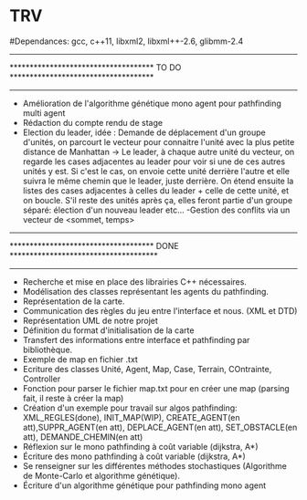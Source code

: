 # TRV
#Dependances: gcc, c++11, libxml2, libxml++-2.6, glibmm-2.4

***********************************************************************************
************************************   TO DO   ************************************
***********************************************************************************

- Amélioration de l'algorithme génétique mono agent pour pathfinding multi agent
- Rédaction du compte rendu de stage
- Election du leader, idée : Demande de déplacement d'un groupe d'unités, on parcourt le vecteur pour connaitre l'unité
 avec la plus petite distance de Manhattan -> Le leader, à chaque autre unité du vecteur, on regarde les cases adjacentes au leader pour voir si une de ces autres unités y est.
 Si c'est le cas, on envoie cette unité derrière l'autre et elle suivra le même chemin que le leader, juste derrière.
 On étend ensuite la listes des cases adjacentes à celles du leader + celle de cette unité, et on boucle.
 S'il reste des unités après ça, elles feront partie d'un groupe séparé: élection d'un nouveau leader etc...
-Gestion des conflits via un vecteur de <sommet, temps>


***********************************************************************************
************************************   DONE   *************************************
***********************************************************************************

- Recherche et mise en place des librairies C++ nécessaires.
- Modélisation des classes représentant les agents du pathfinding.
- Représentation de la carte.
- Communication des règles du jeu entre l'interface et nous. (XML et DTD)
- Représentation UML de notre projet
- Définition du format d'initialisation de la carte
- Transfert des informations entre interface et pathfinding par bibliothèque.
- Exemple de map en fichier .txt
- Ecriture des classes Unité, Agent, Map, Case, Terrain, COntrainte, Controller
- Fonction pour parser le fichier map.txt pour en créer une map (parsing fait, il reste à créer la map)
- Création d'un exemple pour travail sur algos pathfinding: XML_REGLES(done), INIT_MAP(WIP), CREATE_AGENT(en att),SUPPR_AGENT(en att), DEPLACE_AGENT(en att), SET_OBSTACLE(en att), DEMANDE_CHEMIN(en att)
- Réflexion sur le mono pathfinding à coût variable (dijkstra, A*)
- Écriture des mono pathfinding à coût variable (dijkstra, A*)
- Se renseigner sur les différentes méthodes stochastiques (Algorithme de Monte-Carlo et algorithme génétique).
- Écriture d'un algorithme génétique pour pathfinding mono agent
